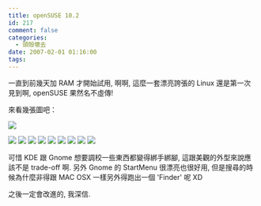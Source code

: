 ```yaml
---
title: openSUSE 10.2
id: 217
comment: false
categories:
  - 頭殼壞去
date: 2007-02-01 01:16:00
tags:
---
```


一直到前幾天加 RAM 才開始試用, 啊啊, 這麼一套漂亮誇張的 Linux 還是第一次見到啊, openSUSE 果然名不虛傳!

來看幾張圖吧：

[![](http://farm1.static.flickr.com/141/375387166_62a6b1b589.jpg?v=0)](http://www.flickr.com/photos/munouzin/375387166/)

[![](http://farm1.static.flickr.com/126/375387331_d7245e3d5a_t.jpg)](http://www.flickr.com/photos/munouzin/375387331/)
[![](http://farm1.static.flickr.com/141/375387166_62a6b1b589_t.jpg)](http://www.flickr.com/photos/munouzin/375387166/)
[![](http://farm1.static.flickr.com/157/375387103_0cb71e3664_t.jpg)](http://www.flickr.com/photos/munouzin/375387103/)
[![](http://farm1.static.flickr.com/150/375386974_d9a71489b5_t.jpg)](http://www.flickr.com/photos/munouzin/375386974/)
[![](http://farm1.static.flickr.com/124/375386938_04b2b60ce1_t.jpg)](http://www.flickr.com/photos/munouzin/375386938/)
[![](http://farm1.static.flickr.com/170/375385784_cded59eb84_t.jpg)](http://www.flickr.com/photos/munouzin/375385784/)
[![](http://farm1.static.flickr.com/165/375385464_2cbf3e4cb2_t.jpg)](http://www.flickr.com/photos/munouzin/375385464/)
[![](http://farm1.static.flickr.com/141/375385007_17599d5c00_t.jpg)](http://www.flickr.com/photos/munouzin/375385007/)
[![](http://farm1.static.flickr.com/126/375384705_9c839eacce_t.jpg)](http://www.flickr.com/photos/munouzin/375384705/)

可惜 KDE 跟 Gnome 想要調校一些東西都變得綁手綁腳,
這跟美觀的外型來說應該不是 trade-off 啊. 另外 Gnome 的 StartMenu 很漂亮也很好用, 但是搜尋的時候為什麼非得跟 MAC OSX 一樣另外得跑出一個 'Finder' 呢 XD

之後一定會改進的, 我深信.